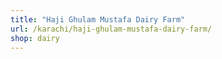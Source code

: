 ```yaml
---
title: "Haji Ghulam Mustafa Dairy Farm"
url: /karachi/haji-ghulam-mustafa-dairy-farm/
shop: dairy
---
```

